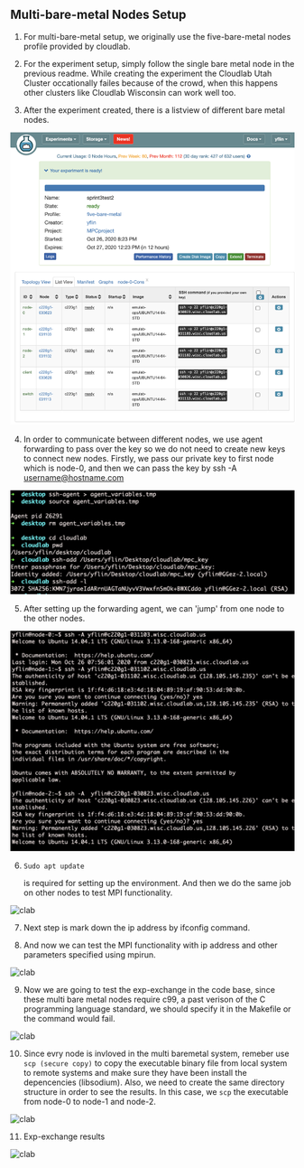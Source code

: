 ## Multi-bare-metal Nodes Setup

1. For multi-bare-metal setup, we originally use the five-bare-metal nodes profile provided by cloudlab.
  

2. For the experiment setup, simply follow the single bare metal node in the previous readme. While creating the experiment the Cloudlab Utah Cluster occationally failes because of the crowd, when this happens other clusters like Cloudlab Wisconsin can work well too.
  

3. After the experiment created, there is a listview of different bare metal nodes.

![clab](/Images/multinodes/1.png)
  
4. In order to communicate between different nodes, we use agent forwarding to pass over the key so we do not need to create new keys to connect new nodes. Firstly, we pass our private key to first node which is node-0, and then we can pass the key by ssh -A username@hostname.com 
  
![clab](/Images/multinodes/2.png) 

5. After setting up the forwarding agent, we can 'jump' from one node to the other nodes.

![clab](/Images/multinodes/3.png)

6. ```
   Sudo apt update
   ``` 
   is required for setting up the environment. And then we do the same job on other nodes to test MPI functionality.

![clab](/Images/multinodes/4.png)

7. Next step is mark down the ip address by ifconfig command.


8. And now we can test the MPI functionality with ip address and other parameters specified using mpirun.
  
![clab](/Images/multinodes/5.png)

9. Now we are going to test the exp-exchange in the code base, since these multi bare metal nodes require c99, a past verison of the C programming language standard, we should specify it in the Makefile or the command would fail.
  
![clab](/Images/multinodes/7.png)
  
10. Since evry node is invloved in the multi baremetal system, remeber use `scp (secure copy)` to copy the executable binary file from local system to remote systems and make sure they have been install the depencencies (libsodium). Also, we need to create the same directory structure in order to see the results. In this case, we `scp` the executable from node-0 to node-1 and node-2.


![clab](/Images/multinodes/8.png)

11. Exp-exchange results 

![clab](/Images/multinodes/9.png)
  



